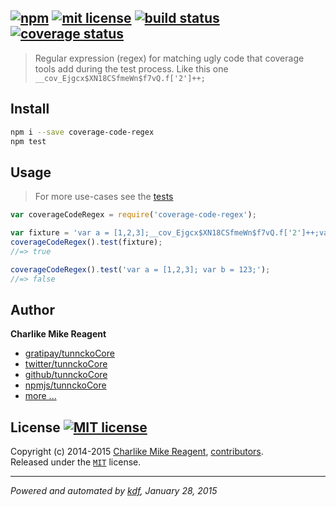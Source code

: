 ## [![npm][npmjs-img]][npmjs-url] [![mit license][license-img]][license-url] [![build status][travis-img]][travis-url] [![coverage status][coveralls-img]][coveralls-url]

> Regular expression (regex) for matching ugly code that coverage tools add during the test process.
> Like this one `__cov_Ejgcx$XN18CSfmeWn$f7vQ.f['2']++;`

## Install
```bash
npm i --save coverage-code-regex
npm test
```


## Usage
> For more use-cases see the [tests](./test.js)

```js
var coverageCodeRegex = require('coverage-code-regex');

var fixture = 'var a = [1,2,3];__cov_Ejgcx$XN18CSfmeWn$f7vQ.f['2']++;var b = 123;';
coverageCodeRegex().test(fixture);
//=> true

coverageCodeRegex().test('var a = [1,2,3]; var b = 123;');
//=> false
```


## Author
**Charlike Mike Reagent**
+ [gratipay/tunnckoCore][author-gratipay]
+ [twitter/tunnckoCore][author-twitter]
+ [github/tunnckoCore][author-github]
+ [npmjs/tunnckoCore][author-npmjs]
+ [more ...][contrib-more]


## License [![MIT license][license-img]][license-url]
Copyright (c) 2014-2015 [Charlike Mike Reagent][contrib-more], [contributors][contrib-graf].  
Released under the [`MIT`][license-url] license.


[npmjs-url]: http://npm.im/coverage-code-regex
[npmjs-img]: https://img.shields.io/npm/v/coverage-code-regex.svg?style=flat&label=coverage-code-regex

[coveralls-url]: https://coveralls.io/r/regexps/coverage-code-regex?branch=master
[coveralls-img]: https://img.shields.io/coveralls/regexps/coverage-code-regex.svg?style=flat

[license-url]: https://github.com/regexps/coverage-code-regex/blob/master/license.md
[license-img]: https://img.shields.io/badge/license-MIT-blue.svg?style=flat

[travis-url]: https://travis-ci.org/regexps/coverage-code-regex
[travis-img]: https://img.shields.io/travis/regexps/coverage-code-regex.svg?style=flat

[daviddm-url]: https://david-dm.org/regexps/coverage-code-regex
[daviddm-img]: https://img.shields.io/david/regexps/coverage-code-regex.svg?style=flat

[author-gratipay]: https://gratipay.com/tunnckoCore
[author-twitter]: https://twitter.com/tunnckoCore
[author-github]: https://github.com/tunnckoCore
[author-npmjs]: https://npmjs.org/~tunnckocore

[contrib-more]: http://j.mp/1stW47C
[contrib-graf]: https://github.com/regexps/coverage-code-regex/graphs/contributors

***

_Powered and automated by [kdf](https://github.com/tunnckoCore), January 28, 2015_